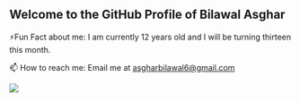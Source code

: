 ## Welcome to the GitHub Profile of Bilawal Asghar

⚡Fun Fact about me: I am currently 12 years old and I will be turning thirteen this month.

📫 How to reach me: Email me at asgharbilawal6@gmail.com

![](https://user-images.githubusercontent.com/282759/84681715-8c7cb580-af02-11ea-85a4-05d069c72121.gif)

